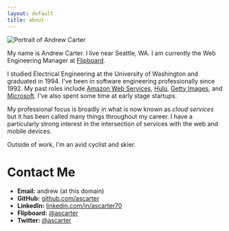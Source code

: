 ```yaml
---
layout: default
title: about
---
```


<span id="about-portrait"><img src="images/about-portrait.jpg" alt="Portrait of Andrew Carter" /></span>

My name is Andrew Carter. I live near Seattle, WA. I am currently the Web Engineering Manager at [Flipboard](http:/www.flipboard.com).

I studied Electrical Engineering at the University of Washington and graduated in 1994. I've been in software engineering professionally since 1992. My past roles include [Amazon Web Services](http://aws.amazon.com), [Hulu](http://www.hulu.com), [Getty Images](http://www.gettyimages.com), and [Microsoft](http://www.microsoft.com). I've also spent some time at early stage startups.

My professional focus is broadly in what is now known as *cloud services* but it has been called many things throughout my career. I have a particularly strong interest in the intersection of services with the web and mobile devices.

Outside of work, I'm an avid cyclist and skier.

# Contact Me

* **Email:** andrew (at this domain)
* **GitHub:** [github.com/ascarter](http://github.com/ascarter)
* **LinkedIn:** [linkedin.com/in/ascarter70](https://www.linkedin.com/in/ascarter70)
* **Flipboard:** [@ascarter](https://flipboard.com/@ascarter)
* **Twitter:** [@ascarter](http://twitter.com/ascarter)
